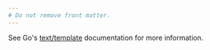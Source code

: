 ```yaml
---
# Do not remove front matter.
---
```


See Go's [text/template] documentation for more information.

[text/template]: https://pkg.go.dev/text/template
